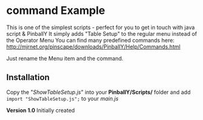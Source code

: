 # command Example

This is one of the simplest scripts - perfect for you to get in touch with java script & PinballY
It simply adds "Table Setup" to the regular menu instead of the Operator Menu
You can find many predefined commands here:
http://mjrnet.org/pinscape/downloads/PinballY/Help/Commands.html

Just rename the Menu item and the command.

## Installation
Copy the "*ShowTableSetup.js*" into your **PinballY/Scripts/** folder and add
```import "ShowTableSetup.js";``` to your *main.js*

**Version 1.0**
Initially created


